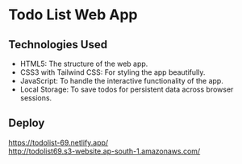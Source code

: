 # Todo List Web App


## Technologies Used

- HTML5: The structure of the web app.
- CSS3 with Tailwind CSS: For styling the app beautifully.
- JavaScript: To handle the interactive functionality of the app.
- Local Storage: To save todos for persistent data across browser sessions.

## Deploy

https://todolist-69.netlify.app/<br>
http://todolist69.s3-website.ap-south-1.amazonaws.com/
